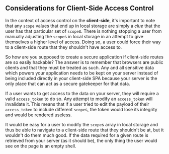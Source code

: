 ## Considerations for Client-Side Access Control

In the context of access control on the **client-side**, it's important to note that any `scope` values that end up in local storage are simply a _clue_ that the user has that particular set of `scope`s. There is nothing stopping a user from manually adjusting the `scope`s in local storage in an attempt to give themselves a higher level of access. Doing so, a user could force their way to a client-side route that they shouldn't have access to.

So how are you supposed to create a secure application if client-side routes are so easily hackable? The answer is to remember that browsers are public clients and that they must be treated as such. Any and all sensitive data which powers your application needs to be kept on your server instead of being included directly in your client-side SPA because your server is the only place that can act as a secure gatekeeper for that data.

If a user wants to get access to the data on your server, they will require a valid `access_token` to do so. Any attempt to modify an `access_token` will invalidate it. This means that if a user tried to edit the payload of their `access_token` to include different `scope`s, the token would lose its integrity and would be rendered useless.

It would be easy for a user to modify the `scope`s array in local storage and thus be able to navigate to a client-side route that they shouldn't be at, but it wouldn't do them much good. If the data required for a given route is retrieved from your server (as it should be), the only thing the user would see on the page is an empty shell.